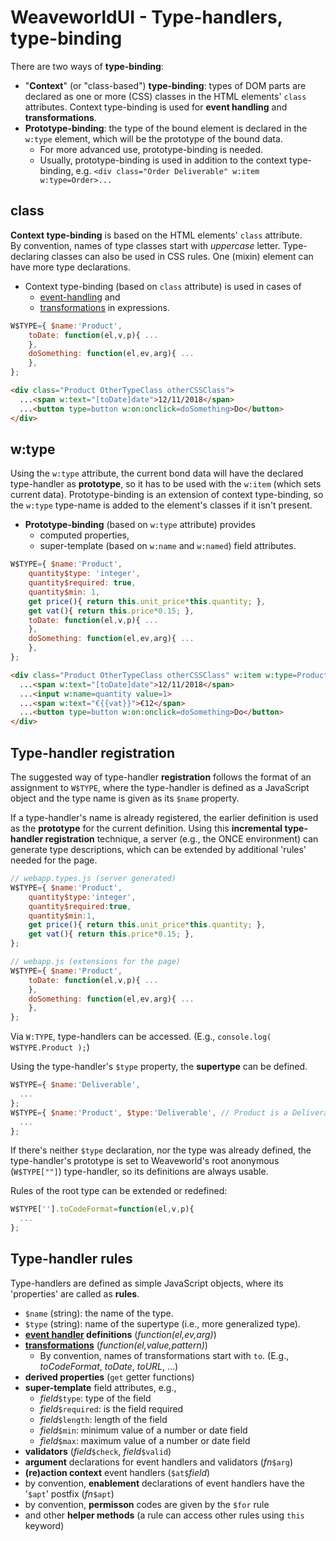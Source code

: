 # WeaveworldUI - Type-handlers, type-binding #

There are two ways of **type-binding**:
  * "**Context**" (or "class-based") **type-binding**: types of DOM parts are declared as one or more (CSS) classes in the HTML elements' `class` attributes. Context type-binding is used for **event handling** and **transformations**.
  * **Prototype-binding**: the type of the bound element is declared in the `w:type` element, which will be the prototype of the bound data. 
    * For more advanced use, prototype-binding is needed.
    * Usually, prototype-binding is used in addition to the context type-binding, e.g. `<div class="Order Deliverable" w:item w:type=Order>...`

## class ##

**Context type-binding** is based on the HTML elements' `class` attribute.  
By convention, names of type classes start with _uppercase_ letter. Type-declaring classes can also be used in CSS rules. One (mixin) element can have more type declarations.

* Context type-binding (based on `class` attribute) is used in cases of
  * [event-handling](doc-2-event.md) and
  * [transformations](doc-1-template.md#transformations) in expressions.

```js
W$TYPE={ $name:'Product',
    toDate: function(el,v,p){ ...
    },
    doSomething: function(el,ev,arg){ ...
    },
};
```
```html
<div class="Product OtherTypeClass otherCSSClass">
  ...<span w:text="[toDate]date">12/11/2018</span>
  ...<button type=button w:on:onclick=doSomething>Do</button>
</div>
```

## w:type ##

Using the `w:type` attribute, the current bond data will have the declared type-handler as **prototype**, so it has to be used with the `w:item` (which sets current data). Prototype-binding is an extension of context type-binding, so the `w:type` type-name is added to the element's classes if it isn't present.

* **Prototype-binding** (based on `w:type` attribute) provides
  * computed properties,
  * super-template (based on `w:name` and `w:named`) field attributes.

```js
W$TYPE={ $name:'Product',
    quantity$type: 'integer',
    quantity$required: true,
    quantity$min: 1,
    get price(){ return this.unit_price*this.quantity; },
    get vat(){ return this.price*0.15; },
    toDate: function(el,v,p){ ...
    },
    doSomething: function(el,ev,arg){ ...
    },
};
```
```html
<div class="Product OtherTypeClass otherCSSClass" w:item w:type=Product>
  ...<span w:text="[toDate]date">12/11/2018</span>
  ...<input w:name=quantity value=1>
  ...<span w:text="€{{vat}}">€12</span>
  ...<button type=button w:on:onclick=doSomething>Do</button>
</div>
```

## Type-handler registration ##

The suggested way of type-handler **registration** follows the format of an assignment to `W$TYPE`, where the type-handler is defined as a JavaScript object and the type name is given as its `$name` property.

If a type-handler's name is already registered, the earlier definition is used as the **prototype** for the current definition. Using this **incremental type-handler registration** technique, a server (e.g., the ONCE environment) can generate type descriptions, which can be extended by additional 'rules' needed for the page.

```js
// webapp.types.js (server generated)
W$TYPE={ $name:'Product',
    quantity$type:'integer',
    quantity$required:true,
    quantity$min:1,
    get price(){ return this.unit_price*this.quantity; },
    get vat(){ return this.price*0.15; },
};
```

```js
// webapp.js (extensions for the page)
W$TYPE={ $name:'Product',
    toDate: function(el,v,p){ ...
    },
    doSomething: function(el,ev,arg){ ...
    },
};
```
Via `W:TYPE`, type-handlers can be accessed. (E.g., `console.log( W$TYPE.Product );`)


Using the type-handler's `$type` property, the **supertype** can be defined.

```js
W$TYPE={ $name:'Deliverable', 
  ...
};
W$TYPE={ $name:'Product', $type:'Deliverable', // Product is a Deliverable
  ...
};
```

If there's neither `$type` declaration, nor the type was already defined, the type-handler's prototype is set to Weaveworld's root anonymous (`W$TYPE[""]`) type-handler, so its definitions are always usable.

Rules of the root type can be extended or redefined:
```js
W$TYPE[''].toCodeFormat=function(el,v,p){
  ...
};
```

## Type-handler rules ##

Type-handlers are defined as simple JavaScript objects, where its 'properties' are called as **rules**.

* `$name` (string): the name of the type.
* `$type` (string): name of the supertype (i.e., more generalized type).
* **[event handler](doc-2-event.md) definitions** (_function(el,ev,arg)_)
* **[transformations](doc-1-template.md#transformations)** (_function(el,value,pattern)_)
  * By convention, names of transformations start with `to`. (E.g., _toCodeFormat_, _toDate_, _toURL_, ...)
* **derived properties** (`get` getter functions)    
* **super-template** field attributes, e.g.,
  * _field_`$type`: type of the field
  * _field_`$required`: is the field required
  * _field_`$length`: length of the field
  * _field_`$min`: minimum value of a number or date field
  * _field_`$max`: maximum value of a number or date field
* **validators** (_field_`$check`, _field_`$valid`)
* **argument** declarations for event handlers and validators (_fn_`$arg`)
* **(re)action context** event handlers (`$at$`_field_)
* by convention, **enablement** declarations of event handlers have the '`$apt`' postfix (_fn_`$apt`)
* by convention, **permisson** codes are given by the `$for` rule
* and other **helper methods** (a rule can access other rules using `this` keyword)